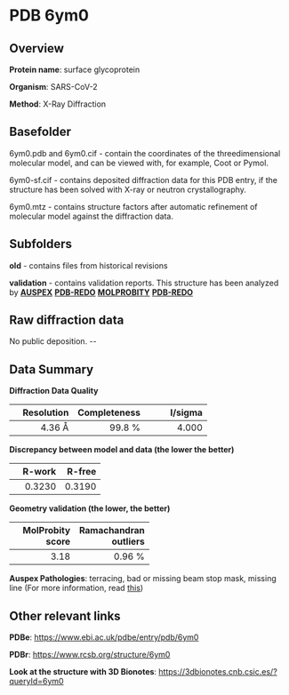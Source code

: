 # PDB 6ym0

## Overview

**Protein name**: surface glycoprotein

**Organism**: SARS-CoV-2

**Method**: X-Ray Diffraction

## Basefolder

6ym0.pdb and 6ym0.cif - contain the coordinates of the threedimensional molecular model, and can be viewed with, for example, Coot or Pymol.

6ym0-sf.cif - contains deposited diffraction data for this PDB entry, if the structure has been solved with X-ray or neutron crystallography.

6ym0.mtz - contains structure factors after automatic refinement of molecular model against the diffraction data.

## Subfolders



**old** - contains files from historical revisions

**validation** - contains validation reports. This structure has been analyzed by [**AUSPEX**](https://github.com/thorn-lab/coronavirus_structural_task_force/tree/master/pdb/surface_glycoprotein/SARS-CoV-2/6ym0/validation/auspex) [**PDB-REDO**](https://github.com/thorn-lab/coronavirus_structural_task_force/tree/master/pdb/surface_glycoprotein/SARS-CoV-2/6ym0/validation/pdb-redo) [**MOLPROBITY**](https://github.com/thorn-lab/coronavirus_structural_task_force/tree/master/pdb/surface_glycoprotein/SARS-CoV-2/6ym0/validation/molprobity) [**PDB-REDO**](https://github.com/thorn-lab/coronavirus_structural_task_force/blob/master/pdb/surface_glycoprotein/SARS-CoV-2/6ym0/validation/Xtriage_output.log) 

## Raw diffraction data

No public deposition. --<br> 

## Data Summary
**Diffraction Data Quality**

|   | Resolution | Completeness| I/sigma |
|---|-------------:|----------------:|--------------:|
|   |4.36 Å|99.8  %|<img width=50/>4.000|

**Discrepancy between model and data (the lower the better)**

|   | **R-work**| **R-free**   
|---|-------------:|----------------:|           
||  0.3230|  0.3190|

**Geometry validation (the lower, the better)**

|   |**MolProbity<br>score**| **Ramachandran<br>outliers** 
|---|-------------:|----------------:|
||  3.18|  0.96 %|

**Auspex Pathologies**: terracing, bad or missing beam stop mask, missing line (For more information, read [this](https://github.com/thorn-lab/coronavirus_structural_task_force/blob/master/pdb/surface_glycoprotein/SARS-CoV-2/6ym0/validation/auspex/6ym0_auspex_comments.txt))

 



## Other relevant links 
**PDBe**:  https://www.ebi.ac.uk/pdbe/entry/pdb/6ym0
 
**PDBr**: https://www.rcsb.org/structure/6ym0 

**Look at the structure with 3D Bionotes**: https://3dbionotes.cnb.csic.es/?queryId=6ym0

